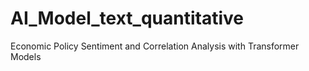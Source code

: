 # AI_Model_text_quantitative
Economic Policy Sentiment and Correlation Analysis with Transformer Models
